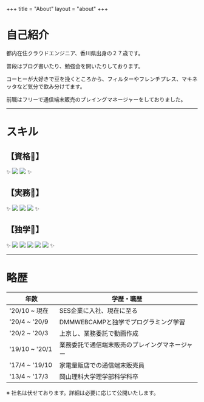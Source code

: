 +++
title = "About"
layout = "about"
+++

# 自己紹介

都内在住クラウドエンジニア、香川県出身の２７歳です。

普段はブログ書いたり、勉強会を開いたりしております。

コーヒーが大好きで豆を挽くところから、フィルターやフレンチプレス、マキネッタなど気分で飲み分けてます。

前職はフリーで通信端末販売のプレイングマネージャーをしておりました。

---

# スキル

<!-- バッヂはここから　https://shields.io -->
## 【資格📖】
✨
![](https://images.credly.com/size/110x110/images/4bc21d8b-4afe-4fbd-9a90-a9de8bf7b240/AWS-SolArchitect-Associate-2020.png)
![](https://images.credly.com/size/110x110/images/8e968853-15af-4bbc-9d03-cf518971909c/AWS-SolArchitect-Professional-2020.png)
✨
## 【実務🚀】
✨
![](https://img.shields.io/static/v1?label=&message=AzureAD&color=blue&style=for-the-badge&logo=microsoftazure)
![](https://img.shields.io/static/v1?label=&message=Intune&color=blueviolet&style=for-the-badge&logo=springsecurity&logoColor=white)
![](https://img.shields.io/static/v1?label=&message=AWS&color=black&style=for-the-badge&logo=amazonaws&logoColor=orange)
✨

## 【独学💪】
✨
![](https://img.shields.io/badge/HTML5-E34F26?style=for-the-badge&logo=html5&logoColor=white)
![](https://img.shields.io/badge/JavaScript-F7DF1E?style=for-the-badge&logo=javascript&logoColor=black)
![](https://img.shields.io/badge/CSS3-1572B6?style=for-the-badge&logo=css3&logoColor=white)
![](https://img.shields.io/badge/Markdown-000000?style=for-the-badge&logo=markdown&logoColor=white)
![](https://img.shields.io/badge/git-%23F05033.svg?style=for-the-badge&logo=git&logoColor=white)
✨

---
# 略歴

| 年数 | 学歴・職歴 |
| --  | -- |
| '20/10 ~ 現在 | SES企業に入社、現在に至る |
| '20/4 ~ '20/9 | DMMWEBCAMPと独学でプログラミング学習 |
| '20/2 ~ '20/3 | 上京し、業務委託で動画作成 |
| '19/10 ~ '20/1 | 業務委託で通信端末販売のプレイングマネージャー |
| '17/4 ~ '19/10 | 家電量販店での通信端末販売員 |
| '13/4 ~ '17/3　| 岡山理科大学理学部科学科卒 |

※ 社名は伏せております。詳細は必要に応じて公開いたします。